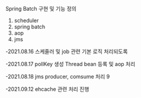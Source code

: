 Spring Batch 구현 및 기능 정의

1. scheduler
2. spring batch
3. aop
4. jms

-2021.08.16 스케줄러 및 job 관련 기본 로직 처리되도록

-2021.08.17 pollKey 생성 Thread bean 등록 및 aop 처리

-2021.08.18 jms producer, comsume 처리 9

-2021.09.12 ehcache 관련 처리 진행
